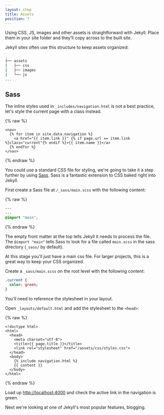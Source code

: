 ```yaml
---
layout: step
title: Assets
position: 7
---
```

Using CSS, JS, images and other assets is straightforward with Jekyll. Place
them in your site folder and they’ll copy across to the built site.

Jekyll sites often use this structure to keep assets organized:

```sh
.
├── assets
|   ├── css
|   ├── images
|   └── js
...
```

## Sass

The inline styles used in `_includes/navigation.html` is not a best practice,
let's style the current page with a class instead.

{% raw %}
```liquid
<nav>
  {% for item in site.data.navigation %}
    <a href="{{ item.link }}" {% if page.url == item.link %}class="current"{% endif %}>{{ item.name }}</a>
  {% endfor %}
</nav>
```
{% endraw %}

You could use a standard CSS file for styling, we're going to take it a step
further by using [Sass](https://sass-lang.com/). Sass is a fantastic extension
to CSS baked right into Jekyll.

First create a Sass file at `/_sass/main.scss` with the following content:

{% raw %}
```css
---
---
@import "main";
```
{% endraw %}

The empty front matter at the top tells Jekyll it needs to process the file. The
`@import "main"` tells Sass to look for a file called `main.scss` in the sass
directory (`_sass/` by default).

At this stage you'll just have a main css file. For larger projects, this is a
great way to keep your CSS organized.

Create a `_sass/main.scss` on the root level with the following content:

```sass
.current {
  color: green;
}
```

You'll need to reference the stylesheet in your layout.

Open `_layouts/default.html` and add the stylesheet to the `<head>`:

{% raw %}
```liquid
<!doctype html>
<html>
  <head>
    <meta charset="utf-8">
    <title>{{ page.title }}</title>
    <link rel="stylesheet" href="/assets/css/styles.css">
  </head>
  <body>
    {% include navigation.html %}
    {{ content }}
  </body>
</html>
```
{% endraw %}

Load up <a href="http://localhost:4000" target="_blank" data-proofer-ignore>http://localhost:4000</a>
and check the active link in the navigation is green.

Next we're looking at one of Jekyll's most popular features, blogging.
